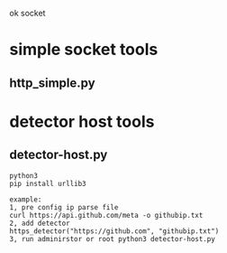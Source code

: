 ok socket

# simple socket tools
## http_simple.py

# detector host tools
## detector-host.py

	python3
	pip install urllib3

	example:
	1, pre config ip parse file
	curl https://api.github.com/meta -o githubip.txt
	2, add detector 
	https_detector("https://github.com", "githubip.txt")
	3, run adminirstor or root python3 detector-host.py